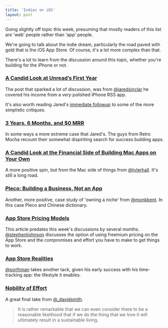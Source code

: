 ```yaml
---
title: 'Indies on iOS'
layout: post
---
```


Going slightly off topic this week, presuming that mostly readers of this list are 'web' people rather than 'app' people.

We're going to talk about the indie dream, particularly the road paved with gold that is the iOS App Store. Of course, it's a lot more complex than that.

There's a lot to learn from the discussion around this topic, whether you're building for the iPhone or not.


### [A Candid Look at Unread’s First Year](http://blog.jaredsinclair.com/post/93118460565/a-candid-look-at-unreads-first-year)

The post that sparked a lot of discussion, was from [@jaredsinclar](https://twitter.com/jaredsinclair) he covered his income from a _very_ polished iPhone RSS app.

It's also worth reading Jared's [immediate followup](http://blog.jaredsinclair.com/post/93233115970/on-promotion-and-marketing-a-response-to-critics-of) to some of the more simplistic critiques.


### [3 Years, 6 Months, and $0 MRR](http://retromocha.com/learn/3-years-6-months-and-0-mrr/)

In some ways a more extreme case that Jared's. The guys from Retro Mocha recount their somewhat dispiriting search for success building apps.


### [A Candid Look at the Financial Side of Building Mac Apps on Your Own](http://tyler.io/2014/07/a-candid-look-at-the-financial-side-of-building-mac-apps-on-your-own/)

A more positive spin, but from the Mac side of things from [@tylerhall](http://twitter.com/tylerhall). It's still a long road.


### [Pleco: Building a Business, Not an App](http://stratechery.com/2014/pleco-building-business-just-app/)

Another, more positive, case study of 'owning a niche' from [@monkbent](http://twitter.com/monkbent). In this case Pleco and Chinese dictionary.


### [App Store Pricing Models](https://medium.com/@stephenljohnson/app-store-pricing-models-e1194913a39a)

This article predates this week's discussions by several months. [@stephenljohnson](http://twitter.comstephenljohnson) discusses the option of using freemium pricing on the App Store and the compromises and effort you have to make to get things to work.


### [App Store Realities](https://medium.com/@sorthman/app-store-realities-7b54af3f574e)

[@sorthman](http://twitter.com/sorthman) takes another tack, given his early success with his time-tracking app: the lifestyle it enables.


### [Nobility of Effort](http://developingperspective.com/2014/07/30/192/)

A great final take from [@_davidsmith](http://twitter.com/_davidsmith).

> It is rather remarkable that we can even consider there to be a reasonable likelihood that if we do the thing that we love it will ultimately result in a sustainable living.
